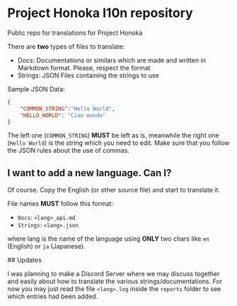 # Project Honoka l10n repository
Public repo for translations for Project Honoka

There are **two** types of files to translate:

* Docs: Documentations or similars which are made and written in Markdown format. Please, respect the format
* Strings: JSON Files containing the strings to use

Sample JSON Data:

```json
{
    "COMMON_STRING":"Hello World",
    "HELLO_WORLD": "Ciao mondo"
}
```

The left one (`COMMON_STRING`) **MUST** be left as is, meanwhile the right one (`Hello World`) is the string which you need to edit. Make sure that you follow the JSON rules about the use of commas.

## I want to add a new language. Can I?

Of course. Copy the English (or other source file) and start to translate it. 

File names **MUST** follow this format: 

* `Docs`: `<lang>_api.md`
* `Strings`: `<lang>.json`

where lang is the name of the language using **ONLY** two chars like `en` (English) or `ja` (Japanese).

## Updates

I was planning to make a Discord Server where we may discuss together and easily about how to translate the various strings/documentations. For now you may just read the file `<lang>.log` inside the `reports` folder to see which entries had been added.